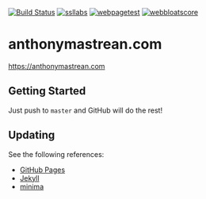 [![Build Status](https://travis-ci.org/AnthonyMastrean/anthonymastrean.github.io.svg?branch=master)](https://travis-ci.org/AnthonyMastrean/anthonymastrean.github.io) [![ssllabs](https://img.shields.io/badge/ssl--report-A-green.svg)](https://www.ssllabs.com/ssltest/analyze.html?d=anthonymastrean.com) [![webpagetest](https://img.shields.io/badge/webpagetest-A%7CA%7CA%7CNA%7CF%7C+-yellow.svg)](http://www.webpagetest.org/result/181023_JV_56a7bdbf24188aefc30c8196f94b66ba/) [![webbloatscore](https://img.shields.io/badge/webbloatscore-0.138-green.svg)](http://www.webbloatscore.com?url=https://anthonymastrean.com/)

# anthonymastrean.com

https://anthonymastrean.com

## Getting Started

Just push to `master` and GitHub will do the rest!

## Updating

See the following references:

 * [GitHub Pages](https://pages.github.com/versions/)
 * [Jekyll](https://jekyllrb.com/docs/)
 * [minima](https://github.com/jekyll/minima)
